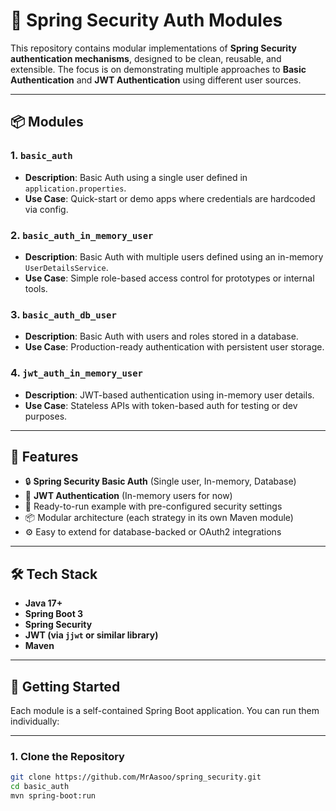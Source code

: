 # 🔐 Spring Security Auth Modules

This repository contains modular implementations of **Spring Security authentication mechanisms**, designed to be clean, reusable, and extensible. The focus is on demonstrating multiple approaches to **Basic Authentication** and **JWT Authentication** using different user sources.

---

## 📦 Modules

### 1. `basic_auth`
- **Description**: Basic Auth using a single user defined in `application.properties`.
- **Use Case**: Quick-start or demo apps where credentials are hardcoded via config.

### 2. `basic_auth_in_memory_user`
- **Description**: Basic Auth with multiple users defined using an in-memory `UserDetailsService`.
- **Use Case**: Simple role-based access control for prototypes or internal tools.

### 3. `basic_auth_db_user`
- **Description**: Basic Auth with users and roles stored in a database.
- **Use Case**: Production-ready authentication with persistent user storage.

### 4. `jwt_auth_in_memory_user`
- **Description**: JWT-based authentication using in-memory user details.
- **Use Case**: Stateless APIs with token-based auth for testing or dev purposes.

---

## 🔧 Features

- 🔒 **Spring Security Basic Auth** (Single user, In-memory, Database)
- 🔑 **JWT Authentication** (In-memory users for now)
- 🧪 Ready-to-run example with pre-configured security settings
- 📦 Modular architecture (each strategy in its own Maven module)
- ⚙️ Easy to extend for database-backed or OAuth2 integrations

---

## 🛠️ Tech Stack

- **Java 17+**
- **Spring Boot 3**
- **Spring Security**
- **JWT (via `jjwt` or similar library)**
- **Maven**

---

## 🚀 Getting Started

Each module is a self-contained Spring Boot application. You can run them individually:

---

### 1. Clone the Repository

```bash
git clone https://github.com/MrAasoo/spring_security.git
cd basic_auth
mvn spring-boot:run

